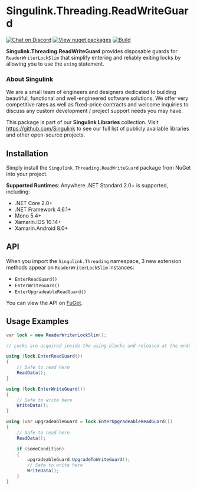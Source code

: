# Singulink.Threading.ReadWriteGuard

[![Chat on Discord](https://img.shields.io/discord/906246067773923490)](https://discord.gg/EkQhJFsBu6)
[![View nuget packages](https://img.shields.io/nuget/v/Singulink.Threading.ReadWriteGuard.svg)](https://www.nuget.org/packages/Singulink.Threading.ReadWriteGuard/)
[![Build](https://github.com/Singulink/Singulink.Threading.ReadWriteGuard/workflows/build/badge.svg)](https://github.com/Singulink/Singulink.Threading.ReadWriteGuard/actions?query=workflow%3A%22build%22)

**Singulink.Threading.ReadWriteGuard** provides disposable guards for `ReaderWriterLockSlim` that simplify entering and reliably exiting locks by allowing you to use the `using` statement.

### About Singulink

We are a small team of engineers and designers dedicated to building beautiful, functional and well-engineered software solutions. We offer very competitive rates as well as fixed-price contracts and welcome inquiries to discuss any custom development / project support needs you may have.

This package is part of our **Singulink Libraries** collection. Visit https://github.com/Singulink to see our full list of publicly available libraries and other open-source projects.

## Installation

Simply install the `Singulink.Threading.ReadWriteGuard` package from NuGet into your project.

**Supported Runtimes**: Anywhere .NET Standard 2.0+ is supported, including:
- .NET Core 2.0+
- .NET Framework 4.6.1+
- Mono 5.4+
- Xamarin.iOS 10.14+
- Xamarin.Android 8.0+

## API

When you import the `Singulink.Threading` namespace, 3 new extension methods appear on `ReaderWriterLockSlim` instances:
- `EnterReadGuard()`
- `EnterWriteGuard()`
- `EnterUpgradeableReadGuard()`

You can view the API on [FuGet](https://www.fuget.org/packages/Singulink.Threading.ReadWriteGuard).

## Usage Examples

```c#
var lock = new ReaderWriterLockSlim();

// Locks are acquired inside the using blocks and released at the end:

using (lock.EnterReadGuard())
{
    // Safe to read here
    ReadData();
}

using (lock.EnterWriteGuard())
{
    // Safe to write here
    WriteData();
}

using (var upgradeableGuard = lock.EnterUpgradeableReadGuard())
{
    // Safe to read here
    ReadData();

    if (someCondition)
    {
        upgradeableGuard.UpgradeToWriteGuard();
        // Safe to write here
        WriteData();
    }
}
```
